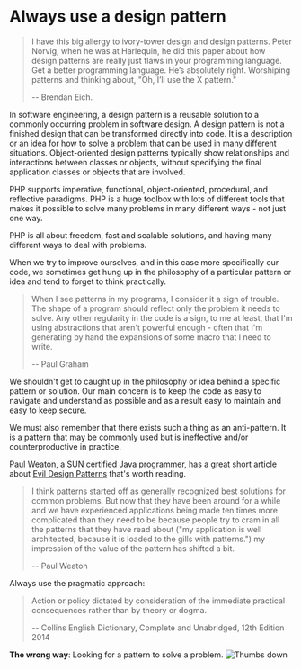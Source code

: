 # Always use a design pattern #

> I have this big allergy to ivory-tower design and design patterns. Peter Norvig, when he was at Harlequin, he did this paper about how design patterns are really just flaws in your programming language. Get a better programming language. He’s absolutely right. Worshiping patterns and thinking about, "Oh, I’ll use the X pattern."
>
> -- Brendan Eich.

In software engineering, a design pattern is a reusable solution to a commonly occurring problem in software design. A design pattern is not a finished design that can be transformed directly into code. It is a description or an idea for how to solve a problem that can be used in many different situations. Object-oriented design patterns typically show relationships and interactions between classes or objects, without specifying the final application classes or objects that are involved.

PHP supports imperative, functional, object-oriented, procedural, and reflective paradigms. PHP is a huge toolbox with lots of different tools that makes it possible to solve many problems in many different ways - not just one way.

PHP is all about freedom, fast and scalable solutions, and having many different ways to deal with problems.

When we try to improve ourselves, and in this case more specifically our code, we sometimes get hung up in the philosophy of a particular pattern or idea and tend to forget to think practically.

> When I see patterns in my programs, I consider it a sign of trouble. The shape of a program should reflect only the problem it needs to solve. Any other regularity in the code is a sign, to me at least, that I'm using abstractions that aren't powerful enough - often that I'm generating by hand the expansions of some macro that I need to write.
>
> -- Paul Graham

We shouldn't get to caught up in the philosophy or idea behind a specific pattern or solution. Our main concern is to keep the code as easy to navigate and understand as possible and as a result easy to maintain and easy to keep secure.

We must also remember that there exists such a thing as an anti-pattern. It is a pattern that may be commonly used but is ineffective and/or counterproductive in practice.

Paul Weaton, a SUN certified Java programmer, has a great short article about [Evil Design Patterns](http://www.javaranch.com/patterns/) that's worth reading.

> I think patterns started off as generally recognized best solutions for common problems. But now that they have been around for a while and we have experienced applications being made ten times more complicated than they need to be because people try to cram in all the patterns that they have read about ("my application is well architected, because it is loaded to the gills with patterns.") my impression of the value of the pattern has shifted a bit.
>
> -- Paul Weaton

Always use the pragmatic approach:

> Action or policy dictated by consideration of the immediate practical consequences rather than by theory or dogma.
>
> -- Collins English Dictionary, Complete and Unabridged, 12th Edition 2014

**The wrong way**: Looking for a pattern to solve a problem. ![Thumbs down](img/thumbs-down.png)

